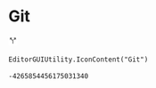 # Git
![](/img/Git.png)

``` CSharp
EditorGUIUtility.IconContent("Git")
```
```
-4265854456175031340
```
